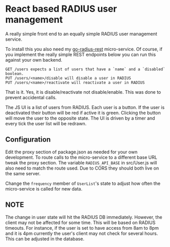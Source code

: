 # React based RADIUS user management

A really simple front end to an equally simple RADIUS user management service.

To install this you also need my [go-radius-rest](https://github.com/shaleh/go-radius-rest)
micro-service. Of course, if you implement the really
simple REST endpoints below you can run this against your own backend.

    GET /users expects a list of users that have a `name` and a `disabled` boolean.
    PUT /users/<name>/disable will disable a user in RADIUS
    PUT /users/<name>/reactivate will reactivate a user in RADIUS

That is it. Yes, it is disable/reactivate not disable/enable. This was done to
prevent accidental calls.

The JS UI is a list of users from RADIUS. Each user is a
button. If the user is deactivated their button will be red if active
it is green. Clicking the button will move the user to the opposite
state. The UI is driven by a timer and every tick the user list will
be redrawn.

## Configuration
Edit the proxy section of package.json as needed for your own
development. To route calls to the micro-service to a different base URL tweak
the proxy section. The variable `RADIUS_API_BASE` in src/User.js will also
need to match the route used. Due to CORS they should both live on the same
server.

Change the `frequency` member of `UserList`'s state to adjust how
often the micro-service is called for new data.

## NOTE
The change in user state will hit the RADIUS DB immediately. However,
the client may not be affected for some time. This will be based on
RADIUS timeouts. For instance, if the user is set to have access from
8am to 8pm and it is 4pm currently the user's client may not check for
several hours. This can be adjusted in the database.

